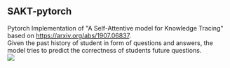 ## SAKT-pytorch  
Pytorch Implementation of "A Self-Attentive model for Knowledge Tracing" based on https://arxiv.org/abs/1907.06837.  
Given the past history of student in form of questions and answers, the model tries to predict the correctness of students future questions.  
<img src="https://github.com/arshadshk/SAKT-pytorch/from_paper.jpg">

